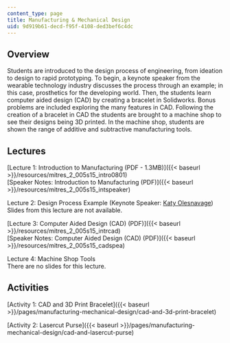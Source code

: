 ```yaml
---
content_type: page
title: Manufacturing & Mechanical Design
uid: 9d919b61-decd-f95f-4108-ded3bef6c4dc
---
```


Overview
--------

Students are introduced to the design process of engineering, from ideation to design to rapid prototyping. To begin, a keynote speaker from the wearable technology industry discusses the process through an example; in this case, prosthetics for the developing world. Then, the students learn computer aided design (CAD) by creating a bracelet in Solidworks. Bonus problems are included exploring the many features in CAD. Following the creation of a bracelet in CAD the students are brought to a machine shop to see their designs being 3D printed. In the machine shop, students are shown the range of additive and subtractive manufacturing tools.

Lectures
--------

[Lecture 1: Introduction to Manufacturing (PDF - 1.3MB)]({{< baseurl >}}/resources/mitres_2_005s15_intro0801)  
[Speaker Notes: Introduction to Manufacturing (PDF)]({{< baseurl >}}/resources/mitres_2_005s15_intspeaker)

Lecture 2: Design Process Example (Keynote Speaker: [Katy Olesnavage](http://video.mit.edu/watch/katy-olesnavage-designing-the-next-generation-prosthesis-26034/))  
Slides from this lecture are not available.

[Lecture 3: Computer Aided Design (CAD) (PDF)]({{< baseurl >}}/resources/mitres_2_005s15_intrcad)  
[Speaker Notes: Computer Aided Design (CAD) (PDF)]({{< baseurl >}}/resources/mitres_2_005s15_cadspea)

Lecture 4: Machine Shop Tools  
There are no slides for this lecture.

Activities
----------

[Activity 1: CAD and 3D Print Bracelet]({{< baseurl >}}/pages/manufacturing-mechanical-design/cad-and-3d-print-bracelet)

[Activity 2: Lasercut Purse]({{< baseurl >}}/pages/manufacturing-mechanical-design/cad-and-lasercut-purse)